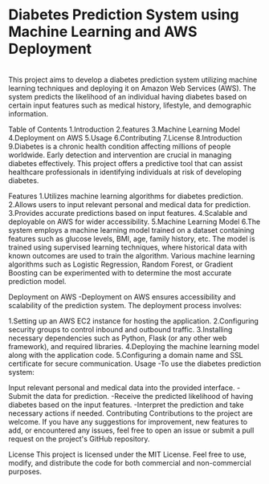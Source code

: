 <h1>Diabetes Prediction System using Machine Learning and AWS Deployment</h1><br>
This project aims to develop a diabetes prediction system utilizing machine learning techniques and deploying it on Amazon Web Services (AWS). The system predicts the likelihood of an individual having diabetes based on certain input features such as medical history, lifestyle, and demographic information.

Table of Contents
1.Introduction
2.features
3.Machine Learning Model
4.Deployment on AWS
5.Usage
6.Contributing
7.License
8.Introduction
9.Diabetes is a chronic health condition affecting millions of people worldwide. Early detection and intervention are crucial in managing diabetes effectively. This project offers a predictive tool that can assist healthcare professionals in identifying individuals at risk of developing diabetes.

Features
1.Utilizes machine learning algorithms for diabetes prediction.
2.Allows users to input relevant personal and medical data for prediction.
3.Provides accurate predictions based on input features.
4.Scalable and deployable on AWS for wider accessibility.
5.Machine Learning Model
6.The system employs a machine learning model trained on a dataset containing features such as glucose levels, BMI, age, family history, etc. The model is trained using supervised learning techniques, where historical data with known outcomes are used to train the algorithm. Various machine learning algorithms such as Logistic Regression, Random Forest, or Gradient Boosting can be experimented with to determine the most accurate prediction model.

Deployment on AWS
-Deployment on AWS ensures accessibility and scalability of the prediction system. The deployment process involves:

1.Setting up an AWS EC2 instance for hosting the application.
2.Configuring security groups to control inbound and outbound traffic.
3.Installing necessary dependencies such as Python, Flask (or any other web framework), and required libraries.
4.Deploying the machine learning model along with the application code.
5.Configuring a domain name and SSL certificate for secure communication.
Usage
-To use the diabetes prediction system:

Input relevant personal and medical data into the provided interface.
-Submit the data for prediction.
-Receive the predicted likelihood of having diabetes based on the input features.
-Interpret the prediction and take necessary actions if needed.
Contributing
Contributions to the project are welcome. If you have any suggestions for improvement, new features to add, or encountered any issues, feel free to open an issue or submit a pull request on the project's GitHub repository.

License
This project is licensed under the MIT License. Feel free to use, modify, and distribute the code for both commercial and non-commercial purposes.
